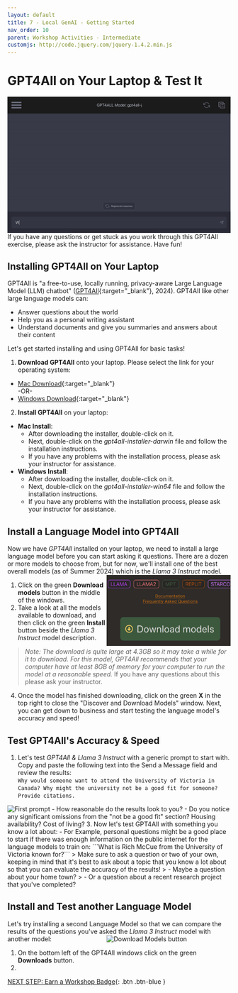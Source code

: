 ```yaml
---
layout: default
title: 7 - Local GenAI - Getting Started
nav_order: 10
parent: Workshop Activities - Intermediate
customjs: http://code.jquery.com/jquery-1.4.2.min.js
--- 
```


# GPT4All on Your Laptop & Test It
<img src="images/7-gpt4all-animation.gif" style="float:right;width:520px;" alt="GPT4All in action!">
If you have any questions or get stuck as you work through this GPT4All exercise, please ask the instructor for assistance.  Have fun!

## Installing GPT4All on Your Laptop
GPT4All is "a free-to-use, locally running, privacy-aware Large Language Model (LLM) chatbot" ([GPT4All](https://gpt4all.io/index.html){:target="_blank"}, 2024). GPT4All like other large language models can:
- Answer questions about the world
- Help you as a personal writing assistant
- Understand documents and give you summaries and answers about their content

Let's get started installing and using GPT4All for basic tasks!

1. **Download GPT4All** onto your laptop. Please select the link for your operating system:
- [Mac Download](https://gpt4all.io/installers/gpt4all-installer-darwin.dmg){:target="_blank"}
<br>-OR-
- [Windows Download](https://gpt4all.io/installers/gpt4all-installer-win64.exe){:target="_blank"}
2. **Install GPT4All** on your laptop:
- **Mac Install**:
  - After downloading the installer, double-click on it.
  - Next, double-click on the _gpt4all-installer-darwin_ file and follow the installation instructions.
  - If you have any problems with the installation process, please ask your instructor for assistance.
- **Windows Install**: 
  - After downloading the installer, double-click on it.
  - Next, double-click on the _gpt4all-installer-win64_ file and follow the installation instructions.
  - If you have any problems with the installation process, please ask your instructor for assistance.

## Install a Language Model into GPT4All
Now we have _GPT4All_ installed on your laptop, we need to install a large language model before you can start asking it questions. There are a dozen or more models to choose from, but for now, we'll install one of the best overall models (as of Summer 2024) which is the _Llama 3 Instruct_ model. 
<img src="images/7-download-models.png" style="float:right;width:280px;" alt="Download Models button">
1. Click on the green **Download models** button in the middle of the windows.
2. Take a look at all the models available to download, and then click on the green **Install** button beside the _Llama 3 Instruct_ model description.
> _Note: The download is quite large at 4.3GB so it may take a while for it to download. For this model, GPT4All recommends that your computer have at least 8GB of memory for your computer to run the model at a reasonable speed._ If you have any questions about this please ask your instructor.
4. Once the model has finished downloading, click on the green **X** in the top right to close the "Discover and Download Models" window. Next, you can get down to business and start testing the language model's accuracy and speed!

## Test GPT4All's Accuracy & Speed
1. Let's test _GPT4All & Llama 3 Instruct_ with a generic prompt to start with. Copy and paste the following text into the Send a Message field and review the results:<br>
```Why would someone want to attend the University of Victoria in Canada? Why might the university not be a good fit for someone? Provide citations.```<br>
<img src="images/7-first-prompt.png" style="width:800px;" alt="First prompt">
  - How reasonable do the results look to you?
  - Do you notice any significant omissions from the "not be a good fit" section? Housing availability? Cost of living?
3. Now let's test GPT4All with something you know a lot about:
- For Example, personal questions might be a good place to start if there was enough information on the public internet for the language models to train on: ```What is Rich McCue from the University of Victoria known for?```
> Make sure to ask a question or two of your own, keeping in mind that it's best to ask about a topic that you know a lot about so that you can evaluate the accuracy of the results! 
> - Maybe a question about your home town?
> - Or a question about a recent research project that you've completed?
  
## Install and Test another Language Model
Let's try installing a second Language Model so that we can compare the results of the questions you've asked the _Llama 3 Instruct_ model with another model: <img src="images/7-download-button.png" style="float:right;width:280px;" alt="Download Models button">
1. On the bottom left of the GPT4All windows click on the green **Downloads** button. 
2. 


[NEXT STEP: Earn a Workshop Badge](informal-credentials.html){: .btn .btn-blue }
